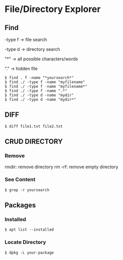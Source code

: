 # File/Directory Explorer

## Find
-type f -> file search

-type d -> directory search

"*" -> all possible characters/words

"." -> hidden file
```
$ find . f -name "*yoursearch*"
$ find ./ -type f -name "myfilename"
$ find ./ -type f -name "myfilename*"
$ find ./ -type f -name ".*"
$ find ./ -type d -name "mydir"
$ find ./ -type d -name "mydir*"
```

## DIFF
```
$ diff file1.txt file2.txt
```

## CRUD DIRECTORY

### Remove
rmdir: remove directory
rm -rf: remove empty directory

### See Content
```
$ grep -r yoursearch
```

## Packages

### Installed
```
$ apt list --installed
```

### Locate Directory
```
$ dpkg -L your-package
```
